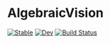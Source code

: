 # AlgebraicVision

[![Stable](https://img.shields.io/badge/docs-stable-blue.svg)](https://azoviktor.github.io/AlgebraicVision.jl/stable/)
[![Dev](https://img.shields.io/badge/docs-dev-blue.svg)](https://azoviktor.github.io/AlgebraicVision.jl/dev/)
[![Build Status](https://github.com/azoviktor/AlgebraicVision.jl/actions/workflows/CI.yml/badge.svg?branch=main)](https://github.com/azoviktor/AlgebraicVision.jl/actions/workflows/CI.yml?query=branch%3Amain)
